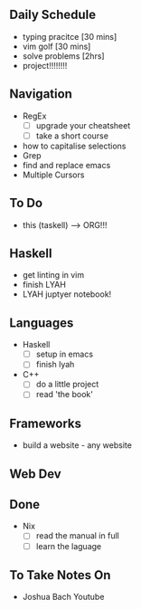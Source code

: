 ## Daily Schedule

- typing pracitce [30 mins]
- vim golf [30 mins]
- solve problems [2hrs]
- project!!!!!!!!

## Navigation

- RegEx
    * [ ] upgrade your cheatsheet
    * [ ] take a short course
- how to capitalise selections
- Grep
- find and replace emacs
- Multiple Cursors

## To Do

- this (taskell) --> ORG!!!

## Haskell 

- get linting in vim
- finish LYAH
- LYAH juptyer notebook!

## Languages

- Haskell
    * [ ] setup in emacs
    * [ ] finish lyah
- C++
    * [ ] do a little project
    * [ ] read 'the book'

## Frameworks

- build a website - any website

## Web Dev


## Done

- Nix
    * [ ] read the manual in full
    * [ ] learn the laguage

## To Take Notes On

- Joshua Bach Youtube
